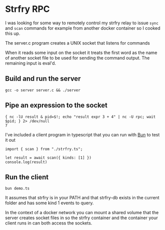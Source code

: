 # Strfry RPC

I was looking for some way to remotely control my strfry relay to issue `sync` and `scan` commands for example from another docker container so I cooked this up.

The server.c program creates a UNIX socket that listens for commands

When it reads some input on the socket it treats the first word as the name of another socket file to be used for sending the command output. The remaining input is eval'd.

## Build and run the server

    gcc -o server server.c && ./server

## Pipe an expression to the socket

    { nc -lU result & pid=$!; echo "result expr 3 + 4" | nc -U rpc; wait $pid; } 2> /dev/null
    7

I've included a client program in typescript that you can run with [Bun](https://bun.sh/) to test it out

    import { scan } from "./strfry.ts";

    let result = await scan({ kinds: [1] })
    console.log(result)

## Run the client

    bun demo.ts

It assumes that strfry is in your PATH and that strfry-db exists in the current folder and has some kind 1 events to query.

In the context of a docker network you can mount a shared volume that the server creates socket files in so the strfry container and the container your client runs in can both access the sockets.
